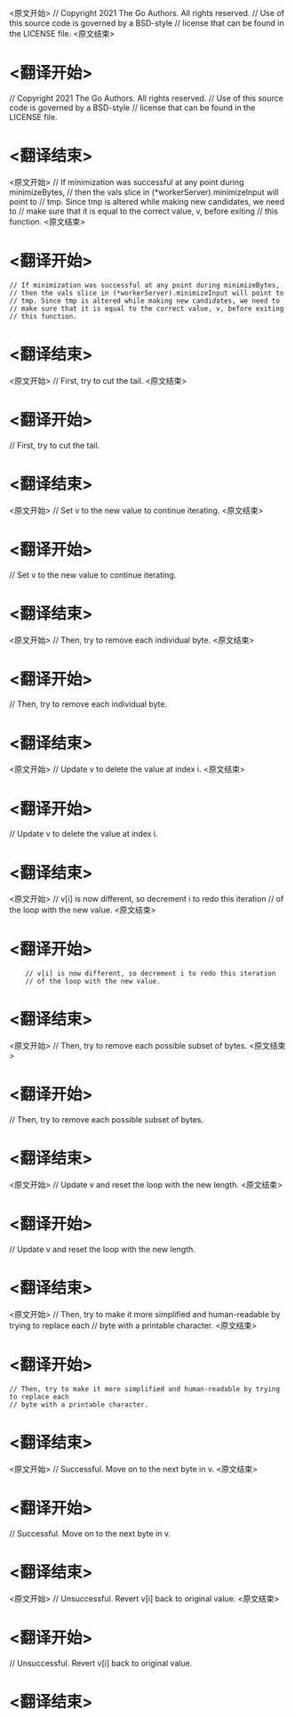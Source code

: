 
<原文开始>
// Copyright 2021 The Go Authors. All rights reserved.
// Use of this source code is governed by a BSD-style
// license that can be found in the LICENSE file.
<原文结束>

# <翻译开始>
// Copyright 2021 The Go Authors. All rights reserved.
// Use of this source code is governed by a BSD-style
// license that can be found in the LICENSE file.
# <翻译结束>


<原文开始>
	// If minimization was successful at any point during minimizeBytes,
	// then the vals slice in (*workerServer).minimizeInput will point to
	// tmp. Since tmp is altered while making new candidates, we need to
	// make sure that it is equal to the correct value, v, before exiting
	// this function.
<原文结束>

# <翻译开始>
	// If minimization was successful at any point during minimizeBytes,
	// then the vals slice in (*workerServer).minimizeInput will point to
	// tmp. Since tmp is altered while making new candidates, we need to
	// make sure that it is equal to the correct value, v, before exiting
	// this function.
# <翻译结束>


<原文开始>
// First, try to cut the tail.
<原文结束>

# <翻译开始>
// First, try to cut the tail.
# <翻译结束>


<原文开始>
// Set v to the new value to continue iterating.
<原文结束>

# <翻译开始>
// Set v to the new value to continue iterating.
# <翻译结束>


<原文开始>
// Then, try to remove each individual byte.
<原文结束>

# <翻译开始>
// Then, try to remove each individual byte.
# <翻译结束>


<原文开始>
// Update v to delete the value at index i.
<原文结束>

# <翻译开始>
// Update v to delete the value at index i.
# <翻译结束>


<原文开始>
		// v[i] is now different, so decrement i to redo this iteration
		// of the loop with the new value.
<原文结束>

# <翻译开始>
		// v[i] is now different, so decrement i to redo this iteration
		// of the loop with the new value.
# <翻译结束>


<原文开始>
// Then, try to remove each possible subset of bytes.
<原文结束>

# <翻译开始>
// Then, try to remove each possible subset of bytes.
# <翻译结束>


<原文开始>
// Update v and reset the loop with the new length.
<原文结束>

# <翻译开始>
// Update v and reset the loop with the new length.
# <翻译结束>


<原文开始>
	// Then, try to make it more simplified and human-readable by trying to replace each
	// byte with a printable character.
<原文结束>

# <翻译开始>
	// Then, try to make it more simplified and human-readable by trying to replace each
	// byte with a printable character.
# <翻译结束>


<原文开始>
// Successful. Move on to the next byte in v.
<原文结束>

# <翻译开始>
// Successful. Move on to the next byte in v.
# <翻译结束>


<原文开始>
// Unsuccessful. Revert v[i] back to original value.
<原文结束>

# <翻译开始>
// Unsuccessful. Revert v[i] back to original value.
# <翻译结束>

